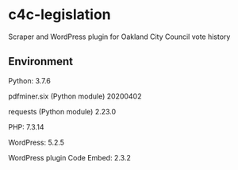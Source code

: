 # c4c-legislation
Scraper and WordPress plugin for Oakland City Council vote history

## Environment
Python: 3.7.6

pdfminer.six (Python module) 20200402

requests (Python module) 2.23.0

PHP: 7.3.14

WordPress: 5.2.5

WordPress plugin Code Embed: 2.3.2
